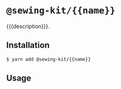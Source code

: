 # `@sewing-kit/{{name}}`

{{{description}}}.

## Installation

```bash
$ yarn add @sewing-kit/{{name}}
```

## Usage
